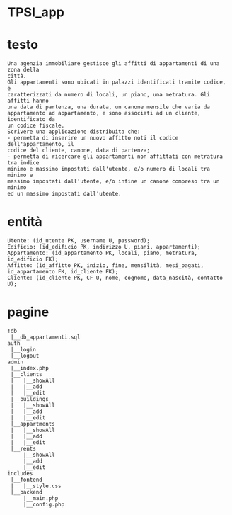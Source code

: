 # TPSI_app

# testo
	Una agenzia immobiliare gestisce gli affitti di appartamenti di una zona della
	città.
	Gli appartamenti sono ubicati in palazzi identificati tramite codice, e
	caratterizzati da numero di locali, un piano, una metratura. Gli affitti hanno
	una data di partenza, una durata, un canone mensile che varia da
	appartamento ad appartamento, e sono associati ad un cliente, identificato da
	un codice fiscale.
	Scrivere una applicazione distribuita che:
	- permetta di inserire un nuovo affitto noti il codice dell'appartamento, il
	codice del cliente, canone, data di partenza;
	- permetta di ricercare gli appartamenti non affittati con metratura tra indice
	minimo e massimo impostati dall'utente, e/o numero di locali tra minimo e
	massimo impostati dall'utente, e/o infine un canone compreso tra un minimo
	ed un massimo impostati dall'utente.

# entità
	Utente: (id_utente PK, username U, password);
	Edificio: (id_edificio PK, indirizzo U, piani, appartamenti);
	Appartamento: (id_appartamento PK, locali, piano, metratura, id_edificio FK);
	Affitto: (id_affitto PK, inizio, fine, mensilità, mesi_pagati, id_appartamento FK, id_cliente FK);
	Cliente: (id_cliente PK, CF U, nome, cognome, data_nascità, contatto U);

# pagine
	!db
	 |__db_appartamenti.sql
	auth
	 |__login
	 |__logout
	admin
	 |__index.php
	 |__clients
	 |	 |__showAll
	 |	 |__add
	 |	 |__edit
	 |__buildings
	 |	 |__showAll
	 |	 |__add
	 |	 |__edit
	 |__appartments
	 |	 |__showAll
	 |	 |__add
	 |	 |__edit
	 |__rents
		 |__showAll
		 |__add
		 |__edit
	includes
	 |__fontend
	 |	 |__style.css
	 |__backend
		 |__main.php
		 |__config.php